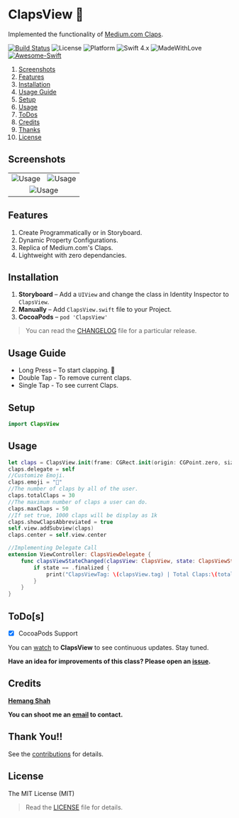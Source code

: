 # ClapsView 👏
Implemented the functionality of [Medium.com Claps](https://blog.medium.com/show-authors-more-%EF%B8%8F-with-s-c1652279ba01).

[![Build Status](https://travis-ci.org/hemangshah/ClapsView.svg?branch=master)](https://travis-ci.org/hemangshah/ClapsView)
![License](https://img.shields.io/badge/License-MIT-lightgrey.svg)
![Platform](https://img.shields.io/badge/Platforms-iOS-red.svg)
![Swift 4.x](https://img.shields.io/badge/Swift-4.x-blue.svg)
![MadeWithLove](https://img.shields.io/badge/Made%20with%20%E2%9D%A4-India-green.svg)
[![Awesome-Swift](https://cdn.rawgit.com/sindresorhus/awesome/d7305f38d29fed78fa85652e3a63e154dd8e8829/media/badge.svg)](https://github.com/matteocrippa/awesome-swift/)

1. [Screenshots](#screenshots)
2. [Features](#features)
3. [Installation](#installation)
4. [Usage Guide](#usage-guide)
5. [Setup](#setup)
6. [Usage](#usage)
6. [ToDos](#todos)
7. [Credits](#credits)
8. [Thanks](#thank-you)
9. [License](#license)

## Screenshots

<table>
<tr>
<td align="center"><img src = "https://github.com/hemangshah/ClapsView/blob/master/Screenshots/Screenshot-1.png" alt = "Usage"></td>
<td align="center"><img src = "https://github.com/hemangshah/ClapsView/blob/master/Screenshots/Screenshot-2.png" alt = "Usage"></td>
</tr>
<tr>
<td align="center" colspan="3"><img src = "https://github.com/hemangshah/ClapsView/blob/master/Screenshots/ClapsViewUsage.gif" alt = "Usage"></td>
</tr>
</table>

## Features

1. Create Programmatically or in Storyboard.
2. Dynamic Property Configurations.
3. Replica of Medium.com's Claps.
7. Lightweight with zero dependancies.

## Installation

1. **Storyboard** – Add a `UIView` and change the class in Identity Inspector to `ClapsView`.<br>
2. **Manually** – Add `ClapsView.swift` file to your Project.<br>
3. **CocoaPods** – `pod 'ClapsView'`
    
> You can read the [CHANGELOG](https://github.com/hemangshah/ClapsView/blob/master/CHANGELOG.md) file for a particular release.

## Usage Guide

- Long Press – To start clapping. 👏
- Double Tap - To remove current claps.
- Single Tap - To see current Claps.

## Setup

````swift
import ClapsView
````

## Usage
````swift
let claps = ClapsView.init(frame: CGRect.init(origin: CGPoint.zero, size: CGSize.init(width: 100.0, height: 100.0)))
claps.delegate = self
//Customize Emoji.
claps.emoji = "👏"
//The number of claps by all of the user.
claps.totalClaps = 30
//The maximum number of claps a user can do.
claps.maxClaps = 50
//If set true, 1000 claps will be display as 1k
claps.showClapsAbbreviated = true
self.view.addSubview(claps)
claps.center = self.view.center

//Implementing Delegate Call
extension ViewController: ClapsViewDelegate {
    func clapsViewStateChanged(clapsView: ClapsView, state: ClapsViewStates, totalClaps: Int, currentClaps: Int) {
        if state == .finalized {
            print("ClapsViewTag: \(clapsView.tag) | Total Claps:\(totalClaps) | Current Claps:\(currentClaps)")
        }
    }
}
````

## ToDo[s]

- [x] CocoaPods Support

You can [watch](https://github.com/hemangshah/ClapsView/subscription) to <b>ClapsView</b> to see continuous updates. Stay tuned.

<b>Have an idea for improvements of this class?
Please open an [issue](https://github.com/hemangshah/ClapsView/issues/new).</b>
    
## Credits

<b>[Hemang Shah](https://about.me/hemang.shah)</b>

**You can shoot me an [email](http://www.google.com/recaptcha/mailhide/d?k=01IzGihUsyfigse2G9z80rBw==&c=vU7vyAaau8BctOAIJFwHVbKfgtIqQ4QLJaL73yhnB3k=) to contact.**
   
## Thank You!!

See the [contributions](https://github.com/hemangshah/ClapsView/blob/master/CONTRIBUTIONS.md) for details.

## License

The MIT License (MIT)

> Read the [LICENSE](https://github.com/hemangshah/ClapsView/blob/master/LICENSE) file for details.
